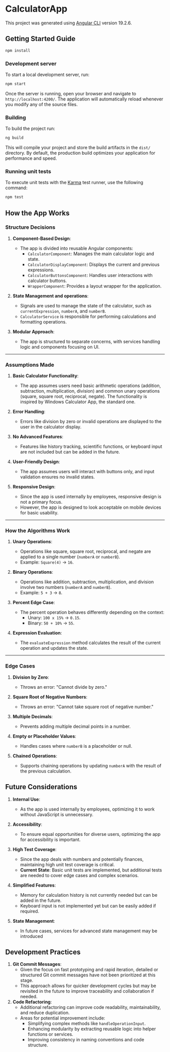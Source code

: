 # CalculatorApp

This project was generated using [Angular CLI](https://github.com/angular/angular-cli) version 19.2.6.

## Getting Started Guide

```bash
npm install
```

### Development server

To start a local development server, run:

```bash
npm start
```

Once the server is running, open your browser and navigate to `http://localhost:4200/`. The application will automatically reload whenever you modify any of the source files.

### Building

To build the project run:

```bash
ng build
```

This will compile your project and store the build artifacts in the `dist/` directory. By default, the production build optimizes your application for performance and speed.

### Running unit tests

To execute unit tests with the [Karma](https://karma-runner.github.io) test runner, use the following command:

```bash
npm test
```

## How the App Works

### Structure Decisions

1. **Component-Based Design**:

   - The app is divided into reusable Angular components:
     - `CalculatorComponent`: Manages the main calculator logic and state.
     - `CalculatorDisplayComponent`: Displays the current and previous expressions.
     - `CalculatorButtonsComponent`: Handles user interactions with calculator buttons.
     - `WrapperComponent`: Provides a layout wrapper for the application.

2. **State Management and operations**:

   - Signals are used to manage the state of the calculator, such as `currentExpression`, `numberA`, and `numberB`.
   - `CalculatorService` is responsible for performing calculations and formatting operations.

3. **Modular Approach**:
   - The app is structured to separate concerns, with services handling logic and components focusing on UI.

---

### Assumptions Made

1. **Basic Calculator Functionality**:

   - The app assumes users need basic arithmetic operations (addition, subtraction, multiplication, division) and common unary operations (square, square root, reciprocal, negate). The functionality is inspired by Windows Calculator App, the standard one.

2. **Error Handling**:

   - Errors like division by zero or invalid operations are displayed to the user in the calculator display.

3. **No Advanced Features**:

   - Features like history tracking, scientific functions, or keyboard input are not included but can be added in the future.

4. **User-Friendly Design**:

   - The app assumes users will interact with buttons only, and input validation ensures no invalid states.

5. **Responsive Design**:
   - Since the app is used internally by employees, responsive design is not a primary focus.
   - However, the app is designed to look acceptable on mobile devices for basic usability.

---

### How the Algorithms Work

1. **Unary Operations**:

   - Operations like square, square root, reciprocal, and negate are applied to a single number (`numberA` or `numberB`).
   - Example: `Square(4)` → `16`.

2. **Binary Operations**:

   - Operations like addition, subtraction, multiplication, and division involve two numbers (`numberA` and `numberB`).
   - Example: `5 + 3` → `8`.

3. **Percent Edge Case**:

   - The percent operation behaves differently depending on the context:
     - Unary: `100 x 15%` → `0.15`.
     - Binary: `50 + 10%` → `55`.

4. **Expression Evaluation**:
   - The `evaluateExpression` method calculates the result of the current operation and updates the state.

---

### Edge Cases

1. **Division by Zero**:

   - Throws an error: "Cannot divide by zero."

2. **Square Root of Negative Numbers**:

   - Throws an error: "Cannot take square root of negative number."

3. **Multiple Decimals**:

   - Prevents adding multiple decimal points in a number.

4. **Empty or Placeholder Values**:

   - Handles cases where `numberB` is a placeholder or null.

5. **Chained Operations**:
   - Supports chaining operations by updating `numberA` with the result of the previous calculation.

## Future Considerations

1. **Internal Use**:

   - As the app is used internally by employees, optimizing it to work without JavaScript is unnecessary.

2. **Accessibility**:

   - To ensure equal opportunities for diverse users, optimizing the app for accessibility is important.

3. **High Test Coverage**:

   - Since the app deals with numbers and potentially finances, maintaining high unit test coverage is critical.
   - **Current State**: Basic unit tests are implemented, but additional tests are needed to cover edge cases and complex scenarios.

4. **Simplified Features**:

   - Memory for calculation history is not currently needed but can be added in the future.
   - Keyboard input is not implemented yet but can be easily added if required.

5. **State Management**:

   - In future cases, services for advanced state management may be introduced

## Development Practices

1. **Git Commit Messages**:
   - Given the focus on fast prototyping and rapid iteration, detailed or structured Git commit messages have not been prioritized at this stage.
   - This approach allows for quicker development cycles but may be revisited in the future to improve traceability and collaboration if needed.
2. **Code Refactoring**:
   - Additional refactoring can improve code readability, maintainability, and reduce duplication.
   - Areas for potential improvement include:
     - Simplifying complex methods like `handleOperationInput`.
     - Enhancing modularity by extracting reusable logic into helper functions or services.
     - Improving consistency in naming conventions and code structure.
